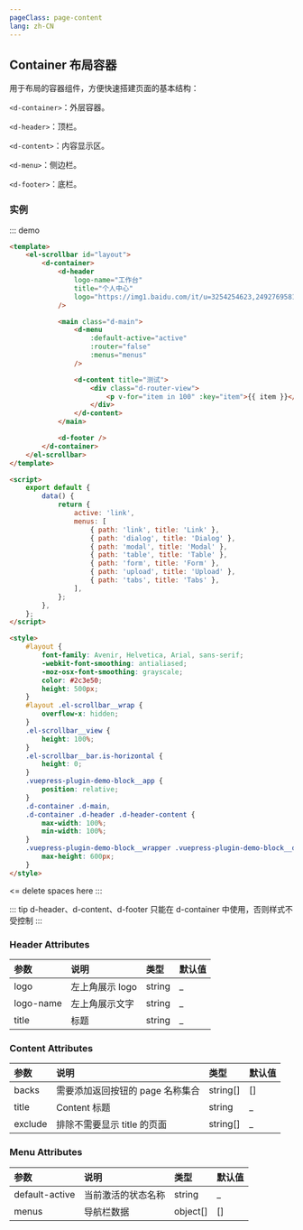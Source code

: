 ```yaml
---
pageClass: page-content
lang: zh-CN
---
```


## Container 布局容器

用于布局的容器组件，方便快速搭建页面的基本结构：

`<d-container>`：外层容器。

`<d-header>`：顶栏。

`<d-content>`：内容显示区。

`<d-menu>`：侧边栏。

`<d-footer>`：底栏。

### 实例

::: demo

```html
<template>
	<el-scrollbar id="layout">
		<d-container>
			<d-header
				logo-name="工作台"
				title="个人中心"
				logo="https://img1.baidu.com/it/u=3254254623,2492769581&fm=26&fmt=auto&gp=0.jpg"
			/>

			<main class="d-main">
				<d-menu
					:default-active="active"
					:router="false"
					:menus="menus"
				/>

				<d-content title="测试">
					<div class="d-router-view">
						<p v-for="item in 100" :key="item">{{ item }}</p>
					</div>
				</d-content>
			</main>

			<d-footer />
		</d-container>
	</el-scrollbar>
</template>

<script>
	export default {
		data() {
			return {
				active: 'link',
				menus: [
					{ path: 'link', title: 'Link' },
					{ path: 'dialog', title: 'Dialog' },
					{ path: 'modal', title: 'Modal' },
					{ path: 'table', title: 'Table' },
					{ path: 'form', title: 'Form' },
					{ path: 'upload', title: 'Upload' },
					{ path: 'tabs', title: 'Tabs' },
				],
			};
		},
	};
</script>

<style>
	#layout {
		font-family: Avenir, Helvetica, Arial, sans-serif;
		-webkit-font-smoothing: antialiased;
		-moz-osx-font-smoothing: grayscale;
		color: #2c3e50;
		height: 500px;
	}
	#layout .el-scrollbar__wrap {
		overflow-x: hidden;
	}
	.el-scrollbar__view {
		height: 100%;
	}
	.el-scrollbar__bar.is-horizontal {
		height: 0;
	}
	.vuepress-plugin-demo-block__app {
		position: relative;
	}
	.d-container .d-main,
	.d-container .d-header .d-header-content {
		max-width: 100%;
		min-width: 100%;
	}
	.vuepress-plugin-demo-block__wrapper .vuepress-plugin-demo-block__display {
		max-height: 600px;
	}
</style>
```

<= delete spaces here
:::

::: tip
d-header、d-content、d-footer 只能在 d-container 中使用，否则样式不受控制
:::

### Header Attributes

| 参数      | 说明            | 类型   | 默认值 |
| :-------- | :-------------- | :----- | :----- |
| logo      | 左上角展示 logo | string | \_     |
| logo-name | 左上角展示文字  | string | \_     |
| title     | 标题            | string | \_     |

### Content Attributes

| 参数    | 说明                             | 类型     | 默认值 |
| :------ | :------------------------------- | :------- | :----- |
| backs   | 需要添加返回按钮的 page 名称集合 | string[] | []     |
| title   | Content 标题                     | string   | \_     |
| exclude | 排除不需要显示 title 的页面      | string[] | \_     |

### Menu Attributes

| 参数           | 说明               | 类型     | 默认值 |
| :------------- | :----------------- | :------- | :----- |
| default-active | 当前激活的状态名称 | string   | \_     |
| menus          | 导航栏数据         | object[] | []     |
